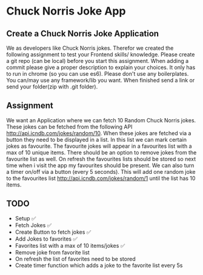# Chuck Norris Joke App

## Create a Chuck Norris Joke Application

We as developers like Chuck Norris jokes. Therefor we created the following assignment to test your
Frontend skills/ knowledge.
Please create a git repo (can be local) before you start this assignment. When adding a commit please give
a proper description to explain your choices.
It only has to run in chrome (so you can use es6). Please don't use any boilerplates. You can/may use any
framework/lib you want.
When finished send a link or send your folder(zip with .git folder).


## Assignment

We want an Application where we can fetch 10 Random Chuck Norris jokes. These jokes can be fetched
from the following API http://api.icndb.com/jokes/random/10.
When these jokes are fetched via a button they need to be displayed in a list. In this list we can mark
certain jokes as favourite. The favourite jokes will appear in a favourites list with a max of 10 unique items.
There should be an option to remove jokes from the favourite list as well.
On refresh the favourites lists should be stored so next time when i visit the app my favourites should be
present.
We can also turn a timer on/off via a button (every 5 seconds). This will add one random joke to the
favourites list http://api.icndb.com/jokes/random/1 until the list has 10 items.


## TODO

- Setup ✅
- Fetch Jokes ✅
- Create Button to fetch jokes ✅
- Add Jokes to favorites ✅
- Favorites list with a max of 10 items/jokes ✅
- Remove joke from favorite list
- On refresh the list of favorites need to be stored
- Create timer function which adds a joke to the favorite list every 5s
